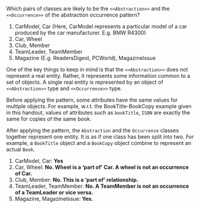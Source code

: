 <panel header="{{ icon_Q_A }} Which situations match the pattern?">

Which pairs of classes are likely to be the `<<Abstraction>>` and the `<<Occurrence>>` of the abstraction occurrence pattern?

1. CarModel, Car (Here, CarModel represents a particular model of a car produced by the car manufacturer. E.g. BMW R4300)
2. Car, Wheel
3. Club, Member
4. TeamLeader, TeamMember
5. Magazine (E.g. ReadersDigest, PCWorld), MagazineIssue

<panel type="seamless" header="{{ icon_A }} Answer" minimized>

One of the key things to keep in mind is that the `<<Abstraction>>` does not represent a real entity. Rather, it represents some information common to a set of objects. A single real entity is represented by an object of `<<Abstraction>>` type and `<<Occurrence>>` type.

Before applying the pattern, some attributes have the same values for multiple objects. For example, w.r.t. the BookTitle-BookCopy example given in this handout, values of attributes such as `bookTitle`, `ISBN` are exactly the same for copies of the same book.

After applying the pattern, the `Abstraction` and the `Occurrence` classes together represent one entity. It is as if one class has been split into two. For example, a `BookTitle` object and a `BookCopy` object combine to represent an actual `Book`.

1.	CarModel, Car: **Yes**
2.	Car, Wheel: **No. Wheel is a ‘part of’ Car. A wheel is not an occurrence of Car.**
3.	Club, Member: **No. This is a ‘part of’ relationship.**
4.	TeamLeader, TeamMember: **No. A TeamMember is not an occurrence of a TeamLeader or vice versa.**
5.	Magazine, MagazineIssue: **Yes.**

</panel>
</panel>
